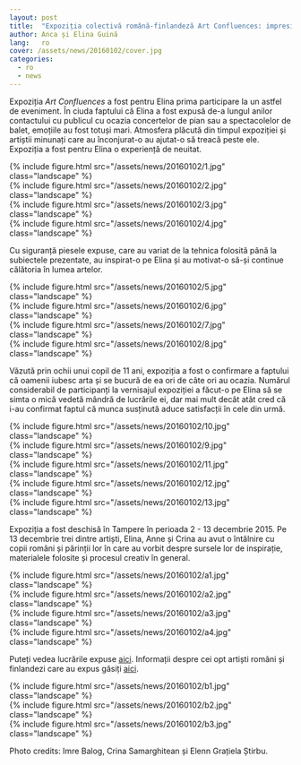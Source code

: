 ```yaml
---
layout: post
title:  "Expoziția colectivă română-finlandeză Art Confluences: impresiile celui mai tânăr artist expozant"
author: Anca și Elina Guină
lang:   ro
cover: /assets/news/20160102/cover.jpg
categories:
  - ro
  - news
---
```


Expoziția _Art Confluences_ a fost pentru Elina prima participare la un astfel de eveniment. În ciuda faptului că Elina a fost expusă de-a lungul anilor contactului cu publicul cu ocazia concertelor de pian sau a spectacolelor de balet, emoțiile au fost totuși mari. Atmosfera plăcută din timpul expoziției și artiștii minunați care au înconjurat-o au ajutat-o să treacă peste ele. Expoziția a fost pentru Elina o experiență de neuitat.
 
<div class="row">
  <div class="col-md-3">
  </div>
  <div class="col-md-6">
    {% include figure.html src="/assets/news/20160102/1.jpg" class="landscape" %}
  </div>
</div>
<div class="row">
  <div class="col-md-4">
    {% include figure.html src="/assets/news/20160102/2.jpg" class="landscape" %}
  </div>
  <div class="col-md-4">
    {% include figure.html src="/assets/news/20160102/3.jpg" class="landscape" %}
  </div>
  <div class="col-md-4">
    {% include figure.html src="/assets/news/20160102/4.jpg" class="landscape" %}
  </div>
</div>

Cu siguranță piesele expuse, care au variat de la tehnica folosită până la subiectele prezentate, au inspirat-o pe Elina și au motivat-o să-și continue călătoria în lumea artelor.  

<div class="row">
  <div class="col-md-6">
    {% include figure.html src="/assets/news/20160102/5.jpg" class="landscape" %}
  </div>
  <div class="col-md-6">
    {% include figure.html src="/assets/news/20160102/6.jpg" class="landscape" %}
  </div>
  <div class="col-md-6">
    {% include figure.html src="/assets/news/20160102/7.jpg" class="landscape" %}
  </div>
  <div class="col-md-6">
    {% include figure.html src="/assets/news/20160102/8.jpg" class="landscape" %}
  </div>
</div>
 
Văzută prin ochii unui copil de 11 ani, expoziția a fost o confirmare a faptului că oamenii iubesc arta și se bucură de ea ori de câte ori au ocazia. Numărul considerabil de participanți la vernisajul expoziției a făcut-o pe Elina să se simta o mică vedetă mândră de lucrările ei, dar mai mult decât atât cred că i-au confirmat faptul că munca susținută aduce satisfacții în cele din urmă.

<div class="row">
  <div class="col-md-6">
    {% include figure.html src="/assets/news/20160102/10.jpg" class="landscape" %}
  </div>
  <div class="col-md-6">
    {% include figure.html src="/assets/news/20160102/9.jpg" class="landscape" %}
  </div>
  <div class="col-md-6">
    {% include figure.html src="/assets/news/20160102/11.jpg" class="landscape" %}
  </div>
</div>
<div class="row">
  <div class="col-md-6">
    {% include figure.html src="/assets/news/20160102/12.jpg" class="landscape" %}
  </div>
  <div class="col-md-6">
    {% include figure.html src="/assets/news/20160102/13.jpg" class="landscape" %}
  </div>
</div>

Expoziția a fost deschisă în Tampere în perioada 2 - 13 decembrie 2015. Pe 13 decembrie trei dintre artiști, Elina, Anne și Crina au avut o întâlnire cu copii români și părinții lor în care au vorbit despre sursele lor de inspirație, materialele folosite și procesul creativ în general.


<div class="row">
  <div class="col-md-6">
    {% include figure.html src="/assets/news/20160102/a1.jpg" class="landscape" %}
  </div>
  <div class="col-md-6">
    {% include figure.html src="/assets/news/20160102/a2.jpg" class="landscape" %}
  </div>
  <div class="col-md-6">
    {% include figure.html src="/assets/news/20160102/a3.jpg" class="landscape" %}
  </div>
  <div class="col-md-6">
    {% include figure.html src="/assets/news/20160102/a4.jpg" class="landscape" %}
  </div>
</div>

Puteți vedea lucrările expuse [aici](https://www.facebook.com/anne.alalantela/media_set?set=a.1124157957601823&type=3&__mref=message_bubble). Informații despre cei opt artiști români și finlandezi care au expus găsiți [aici](/news/en/2015/12/08/art-confluences.html).

<div class="row">
  <div class="col-md-4">
    {% include figure.html src="/assets/news/20160102/b1.jpg" class="landscape" %}
  </div>
  <div class="col-md-4">
    {% include figure.html src="/assets/news/20160102/b2.jpg" class="landscape" %}
  </div>
  <div class="col-md-4">
    {% include figure.html src="/assets/news/20160102/b3.jpg" class="landscape" %}
  </div>
</div>

Photo credits: Imre Balog, Crina Samarghitean și Elenn Grațiela Știrbu.

